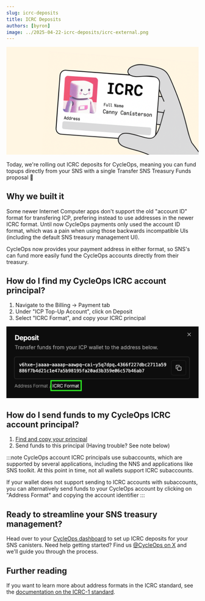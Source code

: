 ```yaml
---
slug: icrc-deposits
title: ICRC Deposits
authors: [byron]
image: ../2025-04-22-icrc-deposits/icrc-external.png
---
```


[![](./icrc-internal.png)](/changelog/icrc-deposits)

Today, we're rolling out ICRC deposits for CycleOps, meaning you can fund topups directly from your SNS with a single Transfer SNS Treasury Funds proposal 🎉

<!-- truncate -->

## Why we built it

Some newer Internet Computer apps don't support the old "account ID" format for transfering ICP, prefering instead to use addresses in the newer ICRC format. Until now CycleOps payments only used the account ID format, which was a pain when using those backwards incompatible UIs (including the default SNS treasury management UI).

CycleOps now provides your payment address in either format, so SNS's can fund more easily fund the CycleOps accounts directly from their treasury.

## How do I find my CycleOps ICRC account principal?

1. Navigate to the Billing -> Payment tab
2. Under "ICP Top-Up Account", click on Deposit
3. Select "ICRC Format", and copy your ICRC principal

![screenshot-icrc-format](./screenshot_icrc_format.png)

## How do I send funds to my CycleOps ICRC account principal?

1. [Find and copy your principal](#how-do-i-find-my-cycleops-icrc-account-principal)
2. Send funds to this principal (Having trouble? See note below)

:::note
CycleOps account ICRC principals use subaccounts, which are supported by several applications, including the NNS and applications like SNS toolkit. At this point in time, not all wallets support ICRC subaccounts.

If your wallet does not support sending to ICRC accounts with subaccounts, you can alternatively send funds to your CycleOps account by clicking on "Address Format" and copying the account identifier
:::

## Ready to streamline your SNS treasury management?

Head over to your [CycleOps dashboard](https://cycleops.dev/app/) to set up ICRC deposits for your SNS canisters. Need help getting started? Find us [@CycleOps on X](https://x.com/CycleOps) and we'll guide you through the process.

## Further reading

If you want to learn more about address formats in the ICRC standard, see the [documentation on the ICRC-1 standard](https://internetcomputer.org/docs/references/icrc1-standard#non-default-accounts).
